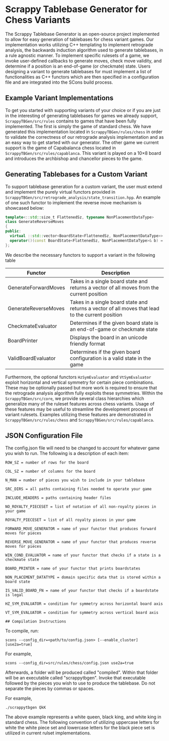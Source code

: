 # Scrappy Tablebase Generator for Chess Variants

The Scrappy Tablebase Generator is an open-source project implemented to allow for easy generation of tablebases for chess variant games. Our implementation
works utilizing C++ templating to implement retrograde analysis, the backwards induction algorithm used to generate tablebases, in a rule agnostic manner. 
To implement specific rulesets of a game, we invoke user-defined callbacks to generate moves, check move validity, and determine if a position is an 
end-of-game (or checkmate) state. Users designing a variant to generate tablebases for must implement a list of functionalities as C++ functors
which are then specified in a configuration file and are integrated into the SCons build process.

## Example Variant Implementations
To get you started with supporting variants of your choice or if you are just in the interesting of generating tablebases for games we already support,
`ScrappyTBGen/src/rules` contains to games that have been fully implemented. The first is simply the game of standard chess. We have generated this implementation 
located in `ScrappyTBGen/rules/chess` in 
order to validate the correctness of our retrograde analysis implementation and as an easy way to get started with our generator. The other game we current support
is the game of Capabalanca chess located in `ScrappyTBGen/src/rules/capablanca`. This variant is played on a 10&times;8 board and introduces the archbishop and 
chancellor pieces to the game.

## Generating Tablebases for a Custom Variant

To support tablebase generation for a custom variant, the user must extend and implement the purely virtual functors provided in 
`ScrappyTBGen/src/retrograde_analysis/state_transition.hpp`. An example of one such functor to implement the reverse
move mechanism is showcased below:
```cpp
template<::std::size_t FlattenedSz, typename NonPlacementDataType>
class GenerateReverseMoves 
{
public:
  virtual ::std::vector<BoardState<FlattenedSz, NonPlacementDataType>> 
  operator()(const BoardState<FlattenedSz, NonPlacementDataType>& b) = 0;
};
```
We describe the necessary functors to support a variant in the following table

| **Functor** | **Description** |
|-------------|-----------------|
|GenerateForwardMoves|Takes in a single board state and returns a vector of all moves from the current position|
|GenerateReverseMoves|Takes in a single board state and returns a vector of all moves that lead to the current position|
|CheckmateEvaluator|Determines if the given board state is an end-of-game or checkmate state|
|BoardPrinter|Displays the board in an unicode friendly format|
|ValidBoardEvaluator|Determines if the given board configuration is a valid state in the game|

Furthermore, the optional functors `HzSymEvaluator` and `VtSymEvaluator` exploit horizontal and vertical symmetry for certain piece combinations.
These may be optionally passed but more work is required to ensure that the retrograde analysis algorithm fully exploits these symmetries. Within the
`ScrappyTBGen/src/core`, we provide several class hierarchies which generalize many of the ruleset features across chess variants. Usage of these features
may be useful to streamline the development process of variant rulesets. Examples utilizing these features are demonstrated in `ScrappyTBGen/src/rules/chess`
and `ScrappyTBGen/src/rules/capablanca`.

## JSON Configuration File

The config.json file will need to be changed to account for whatever game you wish to run. The following is a description of each item:

```
ROW_SZ = number of rows for the board

COL_SZ = number of columns for the board

N_MAN = number of pieces you wish to include in your tablebase

SRC_DIRS = all paths containing files needed to operate your game

INCLUDE_HEADERS = paths containing header files

NO_ROYALTY_PIECESET = list of notation of all non-royalty pieces in your game

ROYALTY_PIECESET = list of all royalty pieces in your game

FORWARD_MOVE_GENERATOR = name of your functor that produces forward moves for pieces

REVERSE_MOVE_GENERATOR = name of your functor that produces reverse moves for pieces

WIN_COND_EVALUATOR = name of your functor that checks if a state is a checkmate state

BOARD_PRINTER = name of your functor that prints boardstates

NON_PLACEMENT_DATATYPE = domain specific data that is stored within a board state

IS_VALID_BOARD_FN = name of your functor that checks if a boardstate is legal

HZ_SYM_EVALUATOR = condition for symmetry across horizontal board axis

VT_SYM_EVALUATOR = condition for symmetry across vertical board axis

## Compilation Instructions
```

To compile, run:
```
scons --config_dir=<path/to/config.json> [--enable_cluster] [use2a=true]
```

For example, 
```
scons --config_dir=src/rules/chess/config.json use2a=true
```

Afterwards, a folder will be produced called "compiled". Within that folder will be an executable called "scrappytbgen". Invoke that executable
followed by the pieces you wish to use to produce the tablebase. Do not separate the pieces by commas or spaces.

For example,
```
./scrappytbgen QkK
```

The above example represents a white queen, black king, and white king in standard chess. The following convention of utilizing uppercase letters for 
white the white piece set and lowercase letters for the black piece set is utilized in current rulset implementations.
